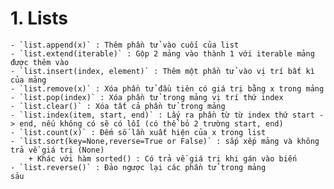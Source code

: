 # 1. Lists
    - `list.append(x)` : Thêm phần tử vào cuối của list
    - `list.extend(iterable)` : Gộp 2 mảng vào thành 1 với iterable mảng được thêm vào
    - `list.insert(index, element)` : Thêm một phần tử vào vị trí bất kì của mảng
    - `list.remove(x)` : Xóa phần tử đầu tiên có giá trị bằng x trong mảng
    - `list.pop(index)` : Xóa phần tử trong mảng vị trí thứ index
    - `list.clear()` : Xóa tất cả phần tử trong mảng
    - `list.index(item, start, end)` : Lấy ra phần từ từ index thứ start -> end, nếu không có sẽ có lỗi (có thể bỏ 2 trường start, end)
    - `list.count(x)` : Đếm số lần xuất hiện của x trong list
    - `list.sort(key=None,reverse=True or False)` : sắp xếp mảng và không trả về giá trị (None)
        + Khác với hàm sorted() : Có trả về giá trị khi gán vào biến
    - `list.reverse()` : Đảo ngược lại các phần tử trong mảng
    sảu